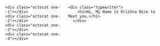 <!DOCTYPE html>
<html lang="en">
<head>
    <meta charset="UTF-8">
    <title>Title</title>
    <style> 
    body {
  margin: 0;
  overflow: hidden;
  display: flex;
}

.octocat {
  height: 79px;
  width: 55px;
  background: url(https://raw.githubusercontent.com/codypearce/codepen-files/main/pens/octocat/octocat.png) left center;
  animation: animateSprite 15s steps(1) infinite, swim 15s ease-in-out infinite ;
  position: absolute;
  background-size: 200px;
  right: 9px;
  top: 1%;
  margin-top: -150px;
  z-index: 100;
}

.one--1{
  position: absolute;
  right: 50px;
}

.one--3{
  position: absolute;
  left: 50px;
}

.one--4{
  position: absolute;
  left: 5px;
}




@keyframes animateSprite{
0%{
  background-position: 0%;
}
10%{
  background-position: -46px;
}

20%{
  background-position: 0%;
}

30% {
  background-position: -46px;
}

40%{
  background-position: 0%;
}
50%{
  background-position: -46px;
}

60%{
  background-position: 0%;
}

70% {
  background-position: -46px;
}

80%{
  background-position: 0%;
}
100%{
  background-position: -46px;
}

}

@keyframes swim{

  0%{
    transform: translateY(110vh);
  }

  25%{
    transform: translateY(60vh);
  }

  50%{
    transform: translateY(40vh);
  }

  75%{
    transform: translateY(20vh);
  }

  100%{
    transform: translateY(0vh);
  }

}


.ocean {
  position: relative;
  width: 100vw;
  height: 100vh;
  background-image: linear-gradient(0deg, #182848, #2980b9)
}

.bubble {
  width: 30px;
  height: 30px;
  border-radius: 100%;
  position: absolute;
  background-color: white;
  bottom: -30px;
  opacity: 0.2;
  animation: bubble 15s ease-in-out infinite,
    sideWays 4s ease-in-out infinite alternate;
}

@keyframes bubble {
  0% {
    transform: translateY(0%);
    opacity: 0.06;
  }
  100% {
    transform: translateY(-120vh);
  }
}

@keyframes sideWays {
  0% {
    margin-left: 0px;
  }
  100% {
    margin-left: 200px;
  }
}

.bubble--1 {
  left: 10%;
  animation-delay: 0.5s;
  animation-duration: 16s;
  opacity: 0.2;
}

.bubble--2 {
  width: 15px;
  height: 15px;
  left: 40%;
  animation-delay: 1s;
  animation-duration: 10s;
  opacity: 0.1;
}

.bubble--3 {
  width: 10px;
  height: 10px;
  left: 30%;
  animation-delay: 5s;
  animation-duration: 20s;
  opacity: 0.3;
}

.bubble--4 {
  width: 25px;
  height: 25px;
  left: 40%;
  animation-delay: 8s;
  animation-duration: 17s;
  opacity: 0.2;
}

.bubble--5 {
  width: 30px;
  height: 30px;
  left: 60%;
  animation-delay: 10s;
  animation-duration: 15s;
  opacity: 0.1;
}

.bubble--6 {
  width: 10px;
  height: 10px;
  left: 80%;
  animation-delay: 3s;
  animation-duration: 30s;
  opacity: 0.4;
}

.bubble--7 {
  width: 15px;
  height: 15px;
  left: 90%;
  animation-delay: -7s;
  animation-duration: 25s;
  opacity: 0.3;
}

.bubble--9 {
  width: 20px;
  height: 20px;
  left: 50%;
  bottom: 30px;
  animation-delay: -5s;
  animation-duration: 19s;
  opacity: 0.2;
}

.bubble--10 {
  width: 40px;
  height: 40px;
  left: 30%;
  bottom: 30px;
  animation-delay: -21s;
  animation-duration: 16s;
  opacity: 0.3;
}

.bubble--11 {
  width: 30px;
  height: 30px;
  left: 60%;
  bottom: 30px;
  animation-delay: -13.75s;
  animation-duration: 20s;
  opacity: 0.3;
}

.bubble--11 {
  width: 25px;
  height: 25px;
  left: 90%;
  bottom: 30px;
  animation-delay: -10.5s;
  animation-duration: 19s;
  opacity: 0.3;
}

.intro {
  display: flex;
  position: absolute;
  z-index: 104;
  flex-wrap: wrap;
}

/* DEMO-SPECIFIC STYLES */
.typewriter h1 {
  color: #fff;
  font-family: monospace;
  overflow: hidden; 
  border-right: .15em solid orange; 
  white-space: nowrap;
  margin: 0 auto; 
  letter-spacing: .15em;
  animation: 
    typing 8.5s steps(30, end) infinite,
    blink-caret .5s step-end infinite;
}

/* The typing effect */
@keyframes typing {
  0% { width: 0 }
  80% { width: 100% }
  100% { width: 100% }
}

/* The typewriter cursor effect */
@keyframes blink-caret {
  from, to { border-color: transparent }
  50% { border-color: orange }
}

.typewriter {
  width: 100vw;
  display: flex;
  justify-content: center;
  padding: 20px;
}
    </style>
</head>
<body>
<div class="ocean">
    <div class="bubble bubble--1"></div>
    <div class="bubble bubble--2"></div>
    <div class="bubble bubble--3"></div>
    <div class="bubble bubble--4"></div>
    <div class="bubble bubble--5"></div>
    <div class="bubble bubble--6"></div>
    <div class="bubble bubble--7"></div>
    <div class="bubble bubble--8"></div>
    <div class="bubble bubble--9"></div>
    <div class="bubble bubble--10"></div>
    <div class="bubble bubble--11"></div>
    <div class="bubble bubble--12"></div>
    <div class="octocat"></div>

    <div class="octocat one--1"></div>
    <div class="octocat one--2"></div>
    <div class="octocat one--3"></div>
    <div class="octocat one--4"></div>
</div>

<div class="intro">

    <div class="typewriter">
        <h1>Hi, My Name is Krishna Nice to Meet you.</h1>
      </div>

</div>

</body>
</html>
